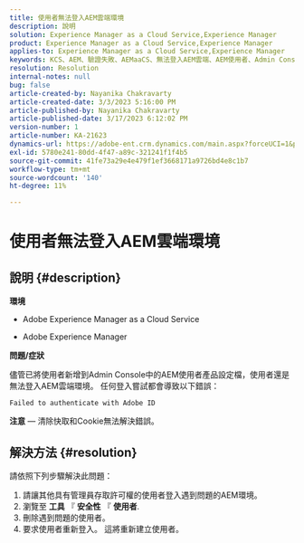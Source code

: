 ```yaml
---
title: 使用者無法登入AEM雲端環境
description: 說明
solution: Experience Manager as a Cloud Service,Experience Manager
product: Experience Manager as a Cloud Service,Experience Manager
applies-to: Experience Manager as a Cloud Service,Experience Manager
keywords: KCS、AEM、驗證失敗、AEMaaCS、無法登入AEM雲端、AEM使用者、Admin Console
resolution: Resolution
internal-notes: null
bug: false
article-created-by: Nayanika Chakravarty
article-created-date: 3/3/2023 5:16:00 PM
article-published-by: Nayanika Chakravarty
article-published-date: 3/17/2023 6:12:02 PM
version-number: 1
article-number: KA-21623
dynamics-url: https://adobe-ent.crm.dynamics.com/main.aspx?forceUCI=1&pagetype=entityrecord&etn=knowledgearticle&id=4ff4b70d-e7b9-ed11-83fe-6045bd0067ea
exl-id: 5780e241-80dd-4f47-a89c-321241f1f4b5
source-git-commit: 41fe73a29e4e479f1ef3668171a9726bd4e8c1b7
workflow-type: tm+mt
source-wordcount: '140'
ht-degree: 11%

---
```


# 使用者無法登入AEM雲端環境

## 說明 {#description}


<b>環境</b>

- Adobe Experience Manager as a Cloud Service 

- Adobe Experience Manager

<b>問題/症狀</b>

儘管已將使用者新增到Admin Console中的AEM使用者產品設定檔，使用者還是無法登入AEM雲端環境。 任何登入嘗試都會導致以下錯誤：


```
Failed to authenticate with Adobe ID
```


<b>注意</b>  — 清除快取和Cookie無法解決錯誤。


## 解決方法 {#resolution}


請依照下列步驟解決此問題：

1. 請讓其他具有管理員存取許可權的使用者登入遇到問題的AEM環境。
2. 瀏覽至 <b>工具</b> 『 <b>安全性</b> 『 <b>使用者</b>.
3. 刪除遇到問題的使用者。
4. 要求使用者重新登入。 這將重新建立使用者。
